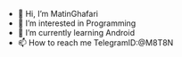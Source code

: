 - 👋 Hi, I’m MatinGhafari
- 👀 I’m interested in Programming
- 🌱 I’m currently learning Android 
- 📫 How to reach me TelegramID:@M8T8N 


<!---
MatinGhafari/MatinGhafari is a ✨ special ✨ repository because its `README.md` (this file) appears on your GitHub profile.
You can click the Preview link to take a look at your changes.
--->
